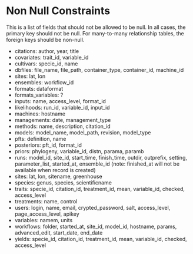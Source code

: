 # Non Null Constraints

This is a list of fields that should not be allowed to be null. In all cases, the primary key should not be null. For many-to-many relationship tables, the foreign keys should be non-null.

* citations: author, year, title
* covariates: trait\_id, variable\_id
* cultivars: specie\_id, name
* dbfiles: file_name, file\_path, container\_type, container\_id, machine\_id
* sites: lat, lon
* ensembles: workflow\_id
* formats: dataformat
* formats\_variables: ?
* inputs: name, access\_level, format\_id
* likelihoods: run\_id, variable\_id, input\_id
* machines: hostname
* managements: date, management\_type
* methods: name, description, citation\_id
* models: model\_name, model\_path, revision, model\_type
* pfts: definition, name
* posteriors: pft\_id, format\_id
* priors: phylogeny, variable\_id, distn, parama, paramb
* runs: model\_id, site\_id, start\_time, finish\_time, outdir, outprefix, setting, parameter\_list, started\_at, ensemble\_id (note: finished\_at will not be available when record is created)
* sites: lat, lon, sitename, greenhouse
* species: genus, species, scientificname
* traits: specie\_id, citation\_id, treatment\_id, mean, variable\_id, checked, access\_level
* treatments: name, control
* users: login, name, email, crypted\_password, salt, access\_level, page\_access\_level, apikey
* variables: namem, units 
* workflows: folder, started\_at, site\_id, model\_id, hostname, params, advanced\_edit, start\_date, end\_date 
* yields: specie\_id, citation\_id, treatment\_id, mean, variable\_id, checked, access\_level
